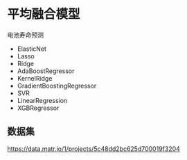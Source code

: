 # 平均融合模型

电池寿命预测

- ElasticNet
- Lasso
- Ridge
- AdaBoostRegressor
- KernelRidge
- GradientBoostingRegressor
- SVR
- LinearRegression
- XGBRegressor

## 数据集

https://data.matr.io/1/projects/5c48dd2bc625d700019f3204

